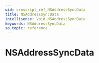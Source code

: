 ```yaml
---
uid: crmscript_ref_NSAddressSyncData
title: NSAddressSyncData
intellisense: Void.NSAddressSyncData
keywords: NSAddressSyncData
so.topic: reference
---
```


# NSAddressSyncData

